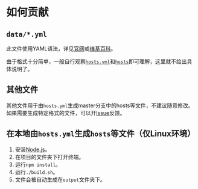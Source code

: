# 如何贡献

## `data/*.yml`

此文件使用YAML语法，详见[官网](http://yaml.org/)或[维基百科](https://zh.wikipedia.org/wiki/YAML)。

由于格式十分简单，一般自行观察[`hosts.yml`](https://github.com/googlehosts/hosts-ipv6/blob/hosts-source/data/hosts.yml)和[`hosts`](https://github.com/googlehosts/hosts-ipv6/blob/master/hosts-files/hosts)即可理解，这里就不给出具体说明了。

## 其他文件

其他文件用于由`hosts.yml`生成master分支中的hosts等文件，不建议随意修改。如果需要生成特定格式的文件，可以开[Issue](https://github.com/googlehosts/hosts/issues/new)反馈。

## 在本地由`hosts.yml`生成`hosts`等文件（仅Linux环境）

1. 安装[Node.js](https://nodejs.org/zh-cn/download/current/)。
2. 在项目的文件夹下打开终端。
3. 运行`npm install`。
4. 运行`./build.sh`。
5. 文件会被自动生成在`output`文件夹下。
